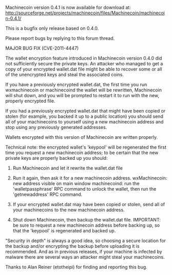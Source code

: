 Machinecoin version 0.4.1 is now available for download at:
http://sourceforge.net/projects/machinecoin/files/Machinecoin/machinecoin-0.4.1/

This is a bugfix only release based on 0.4.0.

Please report bugs by replying to this forum thread.

MAJOR BUG FIX  (CVE-2011-4447)

The wallet encryption feature introduced in Machinecoin version 0.4.0 did not sufficiently secure the private keys. An attacker who
managed to get a copy of your encrypted wallet.dat file might be able to recover some or all of the unencrypted keys and steal the
associated coins.

If you have a previously encrypted wallet.dat, the first time you run wxmachinecoin or machinecoind the wallet will be rewritten, Machinecoin will
shut down, and you will be prompted to restart it to run with the new, properly encrypted file.

If you had a previously encrypted wallet.dat that might have been copied or stolen (for example, you backed it up to a public
location) you should send all of your machinecoins to yourself using a new machinecoin address and stop using any previously generated addresses.

Wallets encrypted with this version of Machinecoin are written properly.

Technical note: the encrypted wallet's 'keypool' will be regenerated the first time you request a new machinecoin address; to be certain that the
new private keys are properly backed up you should:

1. Run Machinecoin and let it rewrite the wallet.dat file

2. Run it again, then ask it for a new machinecoin address.
wxMachinecoin: new address visible on main window
machinecoind: run the 'walletpassphrase' RPC command to unlock the wallet,  then run the 'getnewaddress' RPC command.

3. If your encrypted wallet.dat may have been copied or stolen, send all of your machinecoins to the new machinecoin address.

4. Shut down Machinecoin, then backup the wallet.dat file.
IMPORTANT: be sure to request a new machinecoin address before backing up, so that the 'keypool' is regenerated and backed up.

"Security in depth" is always a good idea, so choosing a secure location for the backup and/or encrypting the backup before uploading it is recommended. And as in previous releases, if your machine is infected by malware there are several ways an attacker might steal your machinecoins.

Thanks to Alan Reiner (etotheipi) for finding and reporting this bug.
